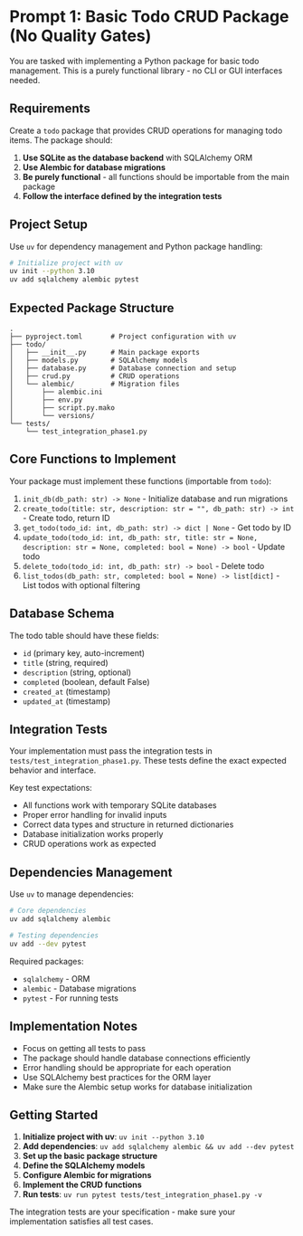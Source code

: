 # Prompt 1: Basic Todo CRUD Package (No Quality Gates)

You are tasked with implementing a Python package for basic todo management. This is a purely functional library - no CLI or GUI interfaces needed.

## Requirements

Create a `todo` package that provides CRUD operations for managing todo items. The package should:

1. **Use SQLite as the database backend** with SQLAlchemy ORM
2. **Use Alembic for database migrations**  
3. **Be purely functional** - all functions should be importable from the main package
4. **Follow the interface defined by the integration tests**

## Project Setup

Use `uv` for dependency management and Python package handling:

```bash
# Initialize project with uv
uv init --python 3.10
uv add sqlalchemy alembic pytest
```

## Expected Package Structure

```
.
├── pyproject.toml       # Project configuration with uv
├── todo/
│   ├── __init__.py      # Main package exports
│   ├── models.py        # SQLAlchemy models
│   ├── database.py      # Database connection and setup
│   ├── crud.py          # CRUD operations
│   └── alembic/         # Migration files
│       ├── alembic.ini
│       ├── env.py
│       ├── script.py.mako
│       └── versions/
└── tests/
    └── test_integration_phase1.py
```

## Core Functions to Implement

Your package must implement these functions (importable from `todo`):

1. `init_db(db_path: str) -> None` - Initialize database and run migrations
2. `create_todo(title: str, description: str = "", db_path: str) -> int` - Create todo, return ID
3. `get_todo(todo_id: int, db_path: str) -> dict | None` - Get todo by ID
4. `update_todo(todo_id: int, db_path: str, title: str = None, description: str = None, completed: bool = None) -> bool` - Update todo
5. `delete_todo(todo_id: int, db_path: str) -> bool` - Delete todo
6. `list_todos(db_path: str, completed: bool = None) -> list[dict]` - List todos with optional filtering

## Database Schema

The todo table should have these fields:
- `id` (primary key, auto-increment)
- `title` (string, required)
- `description` (string, optional)
- `completed` (boolean, default False)
- `created_at` (timestamp)
- `updated_at` (timestamp)

## Integration Tests

Your implementation must pass the integration tests in `tests/test_integration_phase1.py`. These tests define the exact expected behavior and interface.

Key test expectations:
- All functions work with temporary SQLite databases
- Proper error handling for invalid inputs
- Correct data types and structure in returned dictionaries
- Database initialization works properly
- CRUD operations work as expected

## Dependencies Management

Use `uv` to manage dependencies:

```bash
# Core dependencies
uv add sqlalchemy alembic

# Testing dependencies
uv add --dev pytest
```

Required packages:
- `sqlalchemy` - ORM
- `alembic` - Database migrations  
- `pytest` - For running tests

## Implementation Notes

- Focus on getting all tests to pass
- The package should handle database connections efficiently
- Error handling should be appropriate for each operation
- Use SQLAlchemy best practices for the ORM layer
- Make sure the Alembic setup works for database initialization

## Getting Started

1. **Initialize project with uv**: `uv init --python 3.10`
2. **Add dependencies**: `uv add sqlalchemy alembic && uv add --dev pytest`
3. **Set up the basic package structure**
4. **Define the SQLAlchemy models**
5. **Configure Alembic for migrations**
6. **Implement the CRUD functions**
7. **Run tests**: `uv run pytest tests/test_integration_phase1.py -v`

The integration tests are your specification - make sure your implementation satisfies all test cases.
